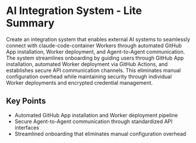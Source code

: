 # AI Integration System - Lite Summary

Create an integration system that enables external AI systems to seamlessly
connect with claude-code-container Workers through automated GitHub App
installation, Worker deployment, and Agent-to-Agent communication. The system
streamlines onboarding by guiding users through GitHub App installation,
automated Worker deployment via GitHub Actions, and establishes secure API
communication channels. This eliminates manual configuration overhead while
maintaining security through individual Worker deployments and encrypted
credential management.

## Key Points

- Automated GitHub App installation and Worker deployment pipeline
- Secure Agent-to-Agent communication through standardized API interfaces
- Streamlined onboarding that eliminates manual configuration overhead
